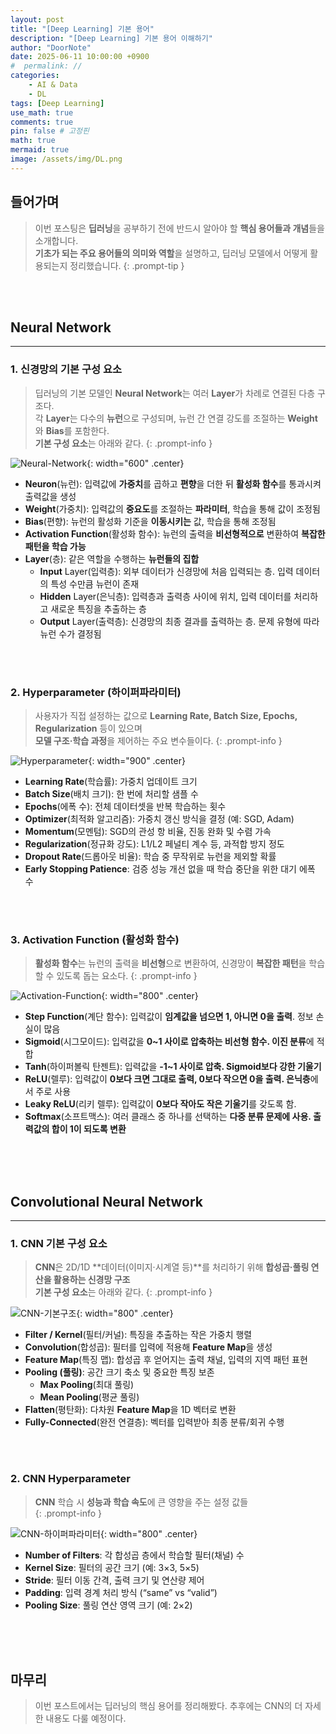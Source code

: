 ```yaml
---
layout: post
title: "[Deep Learning] 기본 용어"
description: "[Deep Learning] 기본 용어 이해하기"
author: "DoorNote"
date: 2025-06-11 10:00:00 +0900
#  permalink: //
categories:
    - AI & Data
    - DL
tags: [Deep Learning]
use_math: true
comments: true
pin: false # 고정핀
math: true
mermaid: true
image: /assets/img/DL.png
---
```


## 들어가며

> 이번 포스팅은 **딥러닝**을 공부하기 전에 반드시 알아야 할 **핵심 용어들과 개념**들을 소개합니다.  
> **기초가 되는 주요 용어들의 의미와 역할**을 설명하고, 딥러닝 모델에서 어떻게 활용되는지 정리했습니다.
{: .prompt-tip }

<br>
<br>

## Neural Network

---

### 1. 신경망의 기본 구성 요소

> 딥러닝의 기본 모델인 **Neural Network**는 여러 **Layer**가 차례로 연결된 다층 구조다.  
> 각 **Layer**는 다수의 **뉴런**으로 구성되며, 뉴런 간 연결 강도를 조절하는 **Weight**와 **Bias**를 포함한다.  
> **기본 구성 요소**는 아래와 같다.
{: .prompt-info }

![Neural-Network](/assets/img/DL-1.png){: width="600" .center}

- **Neuron**(뉴런): 입력값에 **가중치**를 곱하고 **편향**을 더한 뒤 **활성화 함수**를 통과시켜 출력값을 생성
- **Weight**(가중치): 입력값의 **중요도**를 조절하는 **파라미터**, 학습을 통해 값이 조정됨
- **Bias**(편향): 뉴런의 활성화 기준을 **이동시키는** 값, 학습을 통해 조정됨
- **Activation Function**(활성화 함수): 뉴런의 출력을 **비선형적으로** 변환하여 **복잡한 패턴을 학습 가능**
- **Layer**(층): 같은 역할을 수행하는 **뉴런들의 집합**
  - **Input** Layer(입력층): 외부 데이터가 신경망에 처음 입력되는 층. 입력 데이터의 특성 수만큼 뉴런이 존재
  - **Hidden** Layer(은닉층): 입력층과 출력층 사이에 위치, 입력 데이터를 처리하고 새로운 특징을 추출하는 층
  - **Output** Layer(출력층): 신경망의 최종 결과를 출력하는 층. 문제 유형에 따라 뉴런 수가 결정됨

<br>
<br>

### 2. Hyperparameter (하이퍼파라미터)

> 사용자가 직접 설정하는 값으로 **Learning Rate, Batch Size, Epochs, Regularization** 등이 있으며  
> **모델 구조·학습 과정**을 제어하는 주요 변수들이다.
{: .prompt-info }

![Hyperparameter](/assets/img/DL-2.png){: width="900" .center}

- **Learning Rate**(학습률): 가중치 업데이트 크기  
- **Batch Size**(배치 크기): 한 번에 처리할 샘플 수  
- **Epochs**(에폭 수): 전체 데이터셋을 반복 학습하는 횟수  
- **Optimizer**(최적화 알고리즘): 가중치 갱신 방식을 결정 (예: SGD, Adam)  
- **Momentum**(모멘텀): SGD의 관성 항 비율, 진동 완화 및 수렴 가속  
- **Regularization**(정규화 강도): L1/L2 페널티 계수 등, 과적합 방지 정도  
- **Dropout Rate**(드롭아웃 비율): 학습 중 무작위로 뉴런을 제외할 확률  
- **Early Stopping Patience**: 검증 성능 개선 없을 때 학습 중단을 위한 대기 에폭 수

<br>
<br>

### 3. Activation Function (활성화 함수)

> **활성화 함수**는 뉴런의 출력을 **비선형**으로 변환하여, 신경망이 **복잡한 패턴**을 학습할 수 있도록 돕는 요소다.
{: .prompt-info }

![Activation-Function](/assets/img/DL-3.png){: width="800" .center}

- **Step Function**(계단 함수): 입력값이 **임계값을 넘으면 1, 아니면 0을 출력**. 정보 손실이 많음
- **Sigmoid**(시그모이드): 입력값을 **0~1 사이로 압축하는 비선형 함수. 이진 분류**에 적합
- **Tanh**(하이퍼볼릭 탄젠트): 입력값을 **-1~1 사이로 압축. Sigmoid보다 강한 기울기**
- **ReLU**(렐루): 입력값이 **0보다 크면 그대로 출력, 0보다 작으면 0을 출력. 은닉층**에서 주로 사용
- **Leaky ReLU**(리키 렐루): 입력값이 **0보다 작아도 작은 기울기**를 갖도록 함.
- **Softmax**(소프트맥스): 여러 클래스 중 하나를 선택하는 **다중 분류 문제에 사용. 출력값의 합이 1이 되도록 변환**

<br>
<br>
<br>

## Convolutional Neural Network

---

### 1. CNN 기본 구성 요소

> **CNN**은 2D/1D **데이터(이미지·시계열 등)**를 처리하기 위해 **합성곱·풀링 연산을 활용하는 신경망 구조**  
> **기본 구성 요소**는 아래와 같다.
{: .prompt-info }

![CNN-기본구조](/assets/img/CNN-기본구조.png){: width="800" .center}

- **Filter / Kernel**(필터/커널): 특징을 추출하는 작은 가중치 행렬  
- **Convolution**(합성곱): 필터를 입력에 적용해 **Feature Map**을 생성  
- **Feature Map**(특징 맵): 합성곱 후 얻어지는 출력 채널, 입력의 지역 패턴 표현  
- **Pooling (풀링)**: 공간 크기 축소 및 중요한 특징 보존  
  - **Max Pooling**(최대 풀링)  
  - **Mean Pooling**(평균 풀링)  
- **Flatten**(평탄화): 다차원 **Feature Map**을 1D 벡터로 변환  
- **Fully-Connected**(완전 연결층): 벡터를 입력받아 최종 분류/회귀 수행 

<br>
<br>

### 2. CNN Hyperparameter

> **CNN** 학습 시 **성능과 학습 속도**에 큰 영향을 주는 설정 값들  
{: .prompt-info }

![CNN-하이퍼파라미터](/assets/img/CNN-하이퍼파라미터.png){: width="800" .center}

- **Number of Filters**: 각 합성곱 층에서 학습할 필터(채널) 수
- **Kernel Size**: 필터의 공간 크기 (예: 3×3, 5×5)  
- **Stride**: 필터 이동 간격, 출력 크기 및 연산량 제어  
- **Padding**: 입력 경계 처리 방식 (“same” vs “valid”)  
- **Pooling Size**: 풀링 연산 영역 크기 (예: 2×2) 

<br>
<br>
<br>

## 마무리

> 이번 포스트에서는 딥러닝의 핵심 용어를 정리해봤다. 추후에는 CNN의 더 자세한 내용도 다룰 예정이다.